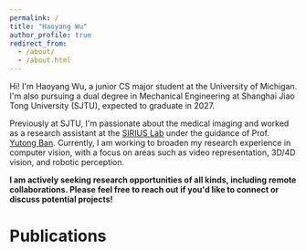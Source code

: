 ```yaml
---
permalink: /
title: "Haoyang Wu"
author_profile: true
redirect_from: 
  - /about/
  - /about.html
---
```


Hi! I'm Haoyang Wu, a junior CS major student at the University of Michigan. I'm also pursuing a dual degree in Mechanical Engineering at Shanghai Jiao Tong University (SJTU), expected to graduate in 2027.

Previously at SJTU, I'm passionate about the medical imaging and worked as a research assistant at the [SIRIUS Lab](https://banyutong.github.io/sirius_lab_website/index.html#research) under the guidance of Prof. [Yutong Ban](https://people.csail.mit.edu/yban/). Currently, I am working to broaden my research experience in computer vision, with a focus on areas such as video representation, 3D/4D vision, and robotic perception.

**I am actively seeking research opportunities of all kinds, including remote collaborations. Please feel free to reach out if you'd like to connect or discuss potential projects!**

# Publications
